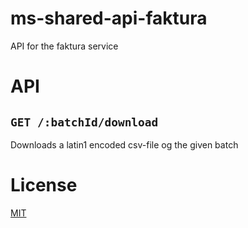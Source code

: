 # ms-shared-api-faktura

API for the faktura service

# API

## `GET /:batchId/download`

Downloads a latin1 encoded csv-file og the given batch

# License

[MIT](LICENSE)